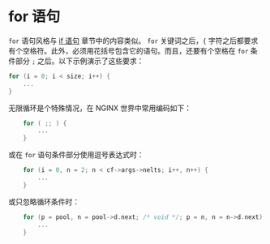 # for 语句

`for` 语句风格与 [if 语句](./ch-10-if-statements.md) 章节中的内容类似。
`for` 关键词之后，`{` 字符之后都要求有个空格符。此外，必须用花括号包含它的语句。而且，还要有个空格在 `for` 条件部分 `;` 之后。以下示例演示了这些要求：

```C
for (i = 0; i < size; i++) {
    ...
}
```

无限循环是个特殊情况，在 NGINX 世界中常用编码如下：

```C
    for ( ;; ) {
        ...
    }
```

或在 `for` 语句条件部分使用逗号表达式时：

```C
    for (i = 0, n = 2; n < cf->args->nelts; i++, n++) {
        ...
    }
```

或只忽略循环条件时：

```C
    for (p = pool, n = pool->d.next; /* void */; p = n, n = n->d.next) {
        ...
    }
```
